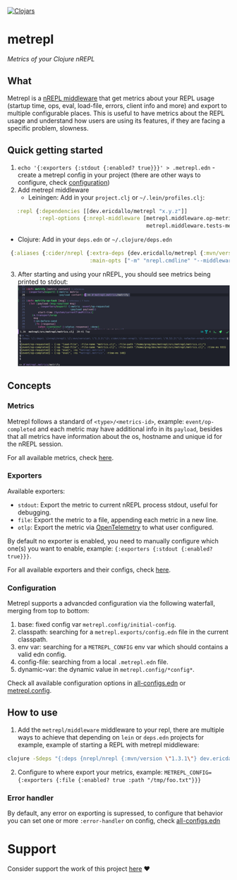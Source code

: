 [![Clojars](https://img.shields.io/clojars/v/dev.ericdallo/metrepl.svg)](https://clojars.org/dev.ericdallo/metrepl)

# metrepl

_Metrics of your Clojure nREPL_

## What

Metrepl is a [nREPL middleware](https://nrepl.org/nrepl/design/middleware.html) that get metrics about your REPL usage (startup time, ops, eval, load-file, errors, client info and more) and export to multiple configurable places. 
This is useful to have metrics about the REPL usage and understand how users are using its features, if they are facing a specific problem, slowness.

## Quick getting started

1. `echo '{:exporters {:stdout {:enabled? true}}}' > .metrepl.edn` - create a metrepl config in your project (there are other ways to configure, check [configuration](#configuration))
2. Add metrepl middleware
   - Leiningen: Add in your `project.clj` or `~/.lein/profiles.clj`:
```clojure
   :repl {:dependencies [[dev.ericdallo/metrepl "x.y.z"]]
          :repl-options {:nrepl-middleware [metrepl.middleware.op-metrics/wrap-op-metrics
                                            metrepl.middleware.tests-metrics/wrap-tests-metrics]}}
```
   - Clojure: Add in your `deps.edn` or `~/.clojure/deps.edn`
```clojure
 {:aliases {:cider/nrepl {:extra-deps {dev.ericdallo/metrepl {:mvn/version "x.y.z"}}
                          :main-opts ["-m" "nrepl.cmdline" "--middleware" "[cider.nrepl/cider-middleware metrepl/middleware]"]}}}
```

3. After starting and using your nREPL, you should see metrics being printed to stdout:
![](./docs/demo.png)

## Concepts

### Metrics

Metrepl follows a standard of `<type>/<metrics-id>`, example: `event/op-completed` and each metric may have additional info in its `payload`,  besides that all metrics have information about the os, hostname and unique id for the nREPL session.

For all available metrics, check [here](./docs/all-metrics.edn).

### Exporters

Available exporters:

- `stdout`: Export the metric to current nREPL process stdout, useful for debugging.
- `file`: Export the metric to a file, appending each metric in a new line.
- `otlp`: Export the metric via [OpenTelemetry](https://opentelemetry.io/) to what user configured.

By default no exporter is enabled, you need to manually configure which one(s) you want to enable, example: `{:exporters {:stdout {:enabled? true}}}`.

For all available exporters and their configs, check [here](./docs/all-configs.edn).

### Configuration

Metrepl supports a advancded configuration via the following waterfall, merging from top to bottom:

1. base: fixed config var `metrepl.config/initial-config`.
2. classpath: searching for a `metrepl.exports/config.edn` file in the current classpath.
3. env var: searching for a `METREPL_CONFIG` env var which should contains a valid edn config.
4. config-file: searching from a local `.metrepl.edn` file.
5. dynamic-var: the dynamic value in `metrepl.config/*config*`.

Check all available configuration options in [all-configs.edn](docs/all-configs.edn) or [metrepl.config](https://github.com/ericdallo/metrepl/blob/master/src/metrepl/config.clj#L14).

## How to use

1. Add the `metrepl/middleware` middleware to your repl, there are multiple ways to achieve that depending on `lein` or `deps.edn` projects for example, example of starting a REPL with metrepl middleware:

```sh
clojure -Sdeps "{:deps {nrepl/nrepl {:mvn/version \"1.3.1\"} dev.ericdallo/metrepl {:mvn/version \"x.y.z\"}} :aliases {:start/nrepl {:main-opts [\"-m\" \"nrepl.cmdline\" \"--middleware\" \"[metrepl/middleware]\"]}}}" -M:start/nrepl
```

2. Configure to where export your metrics, example: `METREPL_CONFIG={:exporters {:file {:enabled? true :path "/tmp/foo.txt"}}}`

### Error handler

By default, any error on exporting is supressed, to configure that behavior you can set one or more `:error-handler` on config, check [all-configs.edn](docs/all-configs.edn)

# Support 

Consider support the work of this project [here](https://github.com/sponsors/ericdallo) ❤️
